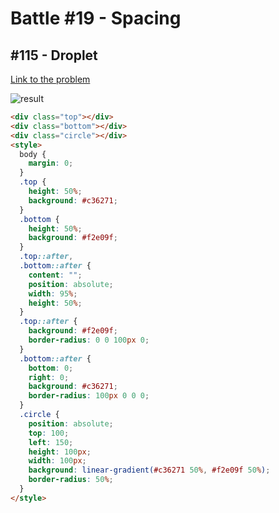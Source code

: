 # Battle #19 - Spacing

## #115 - Droplet

[Link to the problem](https://cssbattle.dev/play/115)

![result](https://cssbattle.dev/targets/115.png)

```html
<div class="top"></div>
<div class="bottom"></div>
<div class="circle"></div>
<style>
  body {
    margin: 0;
  }
  .top {
    height: 50%;
    background: #c36271;
  }
  .bottom {
    height: 50%;
    background: #f2e09f;
  }
  .top::after,
  .bottom::after {
    content: "";
    position: absolute;
    width: 95%;
    height: 50%;
  }
  .top::after {
    background: #f2e09f;
    border-radius: 0 0 100px 0;
  }
  .bottom::after {
    bottom: 0;
    right: 0;
    background: #c36271;
    border-radius: 100px 0 0 0;
  }
  .circle {
    position: absolute;
    top: 100;
    left: 150;
    height: 100px;
    width: 100px;
    background: linear-gradient(#c36271 50%, #f2e09f 50%);
    border-radius: 50%;
  }
</style>
```
